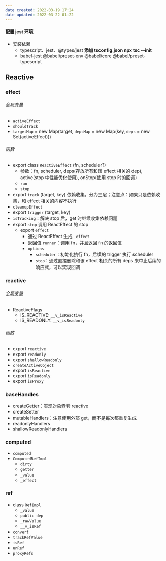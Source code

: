 ```yaml
---
date created: 2022-03-19 17:24
date updated: 2022-03-22 01:22
---
```


#### 配置 jest 环境

- 安装依赖
	- typescript、jest、@types/jest    **添加 tsconfig.json  npx tsc --init**
	- babel-jest @babel/preset-env @babel/core @babel/preset-typescript

## Reactive

### effect

###### 全局变量

- `activeEffect`
- `shouldTrack`
- `targetMap` = new Map(target, `depsMap` = new Map(key, `deps` = new Set(activeEffect)))

###### 函数

- export class `ReactiveEffect` (fn, scheduler?)
	- 参数：fn, scheduler, deps(存放所有和该 effect 相关的 dep), active(stop 中性能优化使用), onStop(使用 stop 时的回调)
	- `run`
	- `stop`
- export `track` (target, key) 依赖收集，分为三层；注意点：如果只是依赖收集，和 effect 相关的内容不执行
- `cleanupEffect`
- export `trigger` (target, key)
- `isTracking`：解决 stop 后，get 时继续收集依赖问题
- export `stop` 调用 ReactEffect 的 stop
	- export `effect`
		- 通过 ReactEffect 生成 `_effect`
		- 返回值 `runner`：调用 fn，并且返回 fn 的返回值
		- `options`
			- `scheduler`：初始化执行 fn，后续的 trigger 执行 scheduler
			- `stop`：通过直接删除和该 effect 相关的所有 deps 来中止后续的响应式，可以实现回调

### reactive

###### 全局变量

- ReactiveFlags
	- IS_REACTIVE: `__v_isReactive`
	- IS_READONLY: `__v_isReadonly`

###### 函数

- export `reactive`
- export `readonly`
- export `shallowReadonly`
- `createActiveObject`
- export `isReactive`
- export `isReadonly`
- export `isProxy`

### baseHandles

- createGetter：实现对象嵌套 reactive
- createSetter
- mutableHandlers：注意使用外部 get，而不是每次都重复生成
- readonlyHandlers
- shallowReadonlyHandlers

### computed

- `computed`
- `ComputedRefImpl`
	- `dirty`
	- `getter`
	- `_value`
	- `_effect`

### ref

- class `RefImpl`
	- `_value`
	- `public dep`
	- `_rawValue`
	- `__v_isRef`
- `convert`
- `trackRefValue`
- `isRef`
- `unRef`
- `proxyRefs`
